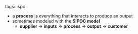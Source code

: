 tags:: spc

- a **process** is everything that interacts to produce an output
- sometimes modeled with the **SIPOC model**
	- **supplier** -> **inputs** -> **process** -> **output** -> **customer**